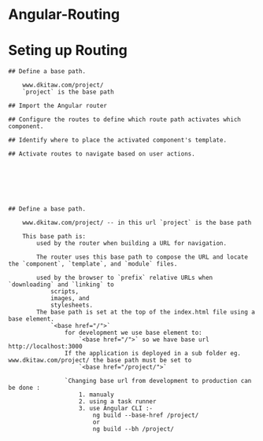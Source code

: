 # Angular-Routing

# Seting up Routing
    ## Define a base path.

        www.dkitaw.com/project/
        `project` is the base path

    ## Import the Angular router 

    ## Configure the routes to define which route path activates which component.

    ## Identify where to place the activated component's template.

    ## Activate routes to navigate based on user actions. 







    ## Define a base path.

        www.dkitaw.com/project/ -- in this url `project` is the base path

        This base path is:
            used by the router when building a URL for navigation. 
        
            The router uses this base path to compose the URL and locate the `component`, `template`, and `module` files. 
        
            used by the browser to `prefix` relative URLs when `downloading` and `linking` to 
                scripts, 
                images, and 
                stylesheets. 
            The base path is set at the top of the index.html file using a base element.
                `<base href="/">`
                    for development we use base element to:
                        `<base href="/">` so we have base url http://localhost:3000
                    If the application is deployed in a sub folder eg. www.dkitaw.com/project/ the base path must be set to 
                        `<base href="/project/">`
                    
                    `Changing base url from development to production can be done :
                        1. manualy
                        2. using a task runner
                        3. use Angular CLI :- 
                            ng build --base-href /project/
                            or
                            ng build --bh /project/